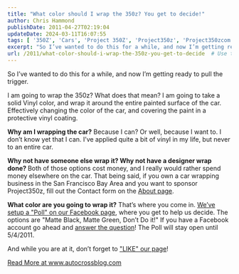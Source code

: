 ```yaml
---
title: "What color should I wrap the 350z? You get to decide!"
author: Chris Hammond
publishDate: 2011-04-27T02:19:04
updateDate: 2024-03-11T16:07:55
tags: [ '350Z', 'Cars', 'Project 350Z', 'Project350z', 'Project350zcom' ]
excerpt: "So I’ve wanted to do this for a while, and now I’m getting ready to pull the trigger.  I am going to wrap the 350z? What does that mean? I am going to take a solid Vinyl color, and wrap it around the entire painted surface of the car. Effectively changing the color of the car, and covering the paint in a protective vinyl coating.  Why am I wrapping the car? Because I can? Or well, because I want to. I don’t know yet that I can. I’ve applied quite a bit of vinyl in my life, but never to an entire car.  Why not have someone else wrap it? Why not have a designer wrap done? Both of those options cost money, and I really would rather spend money elsewhere on the car. That being said, if you own a car wrapping business in the San Francisco Bay Area and you want to sponsor Project350z, fill out the Contact form on the About page.   What color are you going to wrap it? That’s where you come in. We’ve setup a \"Poll\" on our Facebook page, where you get to help us decide. The options are \"Matte Black, Matte Green, Don’t Do it!\" If you have a Facebook account go ahead and answer the question! The Poll will stay open until 5/4/2011.  And while you are at it, don’t forget to \"LIKE\" our page!"
url: /2011/what-color-should-i-wrap-the-350z-you-get-to-decide  # Use the generated URL with year
---
```

<p>So I’ve wanted to do this for a while, and now I’m getting ready to pull the trigger.</p>  <p>I am going to wrap the 350z? What does that mean? I am going to take a solid Vinyl color, and wrap it around the entire painted surface of the car. Effectively changing the color of the car, and covering the paint in a protective vinyl coating.</p>  <p><strong>Why am I wrapping the car?</strong> Because I can? Or well, because I want to. I don’t know yet that I can. I’ve applied quite a bit of vinyl in my life, but never to an entire car.</p>  <p><strong>Why not have someone else wrap it? Why not have a designer wrap done? </strong>Both of those options cost money, and I really would rather spend money elsewhere on the car. That being said, if you own a car wrapping business in the San Francisco Bay Area and you want to sponsor Project350z, fill out the Contact form on the <a href="https://www.project350z.com/About.aspx" target="_blank">About page</a>. </p>  <p><strong>What color are you going to wrap it?</strong> That’s where you come in. <a href="https://www.facebook.com/home.php?sk=question&id=125772814167499" target="_blank">We’ve setup a "Poll" on our Facebook page</a>, where you get to help us decide. The options are "Matte Black, Matte Green, Don’t Do it!" If you have a Facebook account go ahead and <a href="https://www.facebook.com/home.php?sk=question&id=125772814167499" target="_blank">answer the question</a>! The Poll will stay open until 5/4/2011.</p>  <p>And while you are at it, don’t forget to <a href="https://www.facebook.com/project350z" target="_blank">"LIKE" our page</a>!</p> <a href="https://www.autocrossblog.com/what-color-should-i-wrap-the-350z-you-get-to-decide">Read More at www.autocrossblog.com</a>

